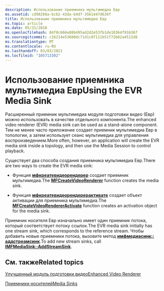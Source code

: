 ```yaml
---
description: Использование приемника мультимедиа Евр
ms.assetid: cd98266a-bc62-43da-b4d7-3561447d634f
title: Использование приемника мультимедиа Евр
ms.topic: article
ms.date: 05/31/2018
ms.openlocfilehash: 84f8c666e88b495ad2d2e53fb1de10364f91636f
ms.sourcegitcommit: c16214e53680dc71d1c07111b51f72b82a4512d8
ms.translationtype: MT
ms.contentlocale: ru-RU
ms.lasthandoff: 03/03/2021
ms.locfileid: "105713302"
---
```

# <a name="using-the-evr-media-sink"></a><span data-ttu-id="d0c6c-103">Использование приемника мультимедиа Евр</span><span class="sxs-lookup"><span data-stu-id="d0c6c-103">Using the EVR Media Sink</span></span>

<span data-ttu-id="d0c6c-104">Расширенный приемник мультимедиа модуля подготовки видео (Евр) можно использовать в качестве отдельного компонента.</span><span class="sxs-lookup"><span data-stu-id="d0c6c-104">The enhanced video renderer (EVR) media sink can be used as a stand-alone component.</span></span> <span data-ttu-id="d0c6c-105">Тем не менее часто приложение создает приемник мультимедиа Евр в топологии, а затем использует сеанс мультимедиа для управления воспроизведением.</span><span class="sxs-lookup"><span data-stu-id="d0c6c-105">More often, however, an application will create the EVR media sink inside a topology, and then use the Media Session to control playback.</span></span>

<span data-ttu-id="d0c6c-106">Существует два способа создания приемника мультимедиа Евр.</span><span class="sxs-lookup"><span data-stu-id="d0c6c-106">There are two ways to create the EVR media sink:</span></span>

-   <span data-ttu-id="d0c6c-107">Функция [**мфкреатевидеорендерер**](/windows/desktop/api/evr/nc-evr-mfcreatevideorenderer) создает приемник мультимедиа.</span><span class="sxs-lookup"><span data-stu-id="d0c6c-107">The [**MFCreateVideoRenderer**](/windows/desktop/api/evr/nc-evr-mfcreatevideorenderer) function creates the media sink.</span></span>

-   <span data-ttu-id="d0c6c-108">Функция [**мфкреатевидеорендерерактивате**](/windows/desktop/api/mfidl/nf-mfidl-mfcreatevideorendereractivate) создает объект активации для приемника мультимедиа.</span><span class="sxs-lookup"><span data-stu-id="d0c6c-108">The [**MFCreateVideoRendererActivate**](/windows/desktop/api/mfidl/nf-mfidl-mfcreatevideorendereractivate) function creates an activation object for the media sink.</span></span>

<span data-ttu-id="d0c6c-109">Приемник носителя Евр изначально имеет один приемник потока, который соответствует потоку ссылок.</span><span class="sxs-lookup"><span data-stu-id="d0c6c-109">The EVR media sink initially has one stream sink, which corresponds to the reference stream.</span></span> <span data-ttu-id="d0c6c-110">Чтобы добавить новые приемники потока, вызовите метод [**имфмедиасинк:: аддстреамсинк**](/windows/desktop/api/mfidl/nf-mfidl-imfmediasink-addstreamsink).</span><span class="sxs-lookup"><span data-stu-id="d0c6c-110">To add new stream sinks, call [**IMFMediaSink::AddStreamSink**](/windows/desktop/api/mfidl/nf-mfidl-imfmediasink-addstreamsink).</span></span>

## <a name="related-topics"></a><span data-ttu-id="d0c6c-111">См. также</span><span class="sxs-lookup"><span data-stu-id="d0c6c-111">Related topics</span></span>

<dl> <dt>

[<span data-ttu-id="d0c6c-112">Улучшенный модуль подготовки видео</span><span class="sxs-lookup"><span data-stu-id="d0c6c-112">Enhanced Video Renderer</span></span>](enhanced-video-renderer.md)
</dt> <dt>

[<span data-ttu-id="d0c6c-113">Приемники носителей</span><span class="sxs-lookup"><span data-stu-id="d0c6c-113">Media Sinks</span></span>](media-sinks.md)
</dt> </dl>

 

 



